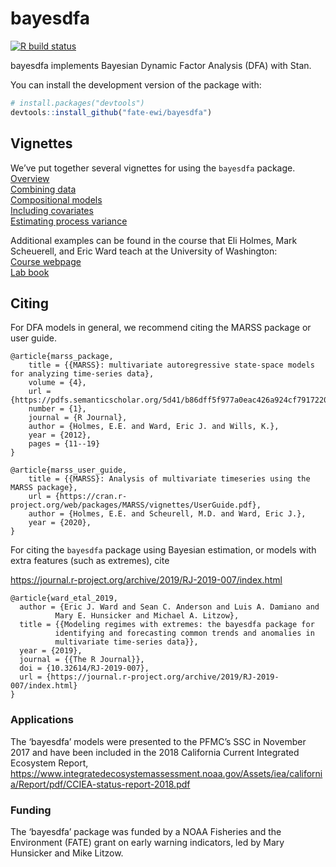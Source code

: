 <!-- README.md is generated from README.Rmd. Please edit that file -->

bayesdfa
========

[![R build
status](https://github.com/fate-ewi/bayesdfa/workflows/R-CMD-check/badge.svg)](https://github.com/fate-ewi/bayesdfa/actions)

bayesdfa implements Bayesian Dynamic Factor Analysis (DFA) with Stan.

You can install the development version of the package with:

``` r
# install.packages("devtools")
devtools::install_github("fate-ewi/bayesdfa")
```

Vignettes
---------

We’ve put together several vignettes for using the `bayesdfa` package.  
[Overview](https://fate-ewi.github.io/bayesdfa/articles/bayesdfa.html)  
[Combining
data](https://fate-ewi.github.io/bayesdfa/articles/combining_data.html)  
[Compositional
models](https://fate-ewi.github.io/bayesdfa/articles/compositional.html)  
[Including
covariates](https://fate-ewi.github.io/bayesdfa/articles/covariates.html)  
[Estimating process
variance](https://fate-ewi.github.io/bayesdfa/articles/estimate_process_sigma.html)

Additional examples can be found in the course that Eli Holmes, Mark
Scheuerell, and Eric Ward teach at the University of Washington:  
[Course webpage](https://nwfsc-timeseries.github.io/atsa/)  
[Lab book](https://nwfsc-timeseries.github.io/atsa/)

Citing
------

For DFA models in general, we recommend citing the MARSS package or user
guide.

    @article{marss_package,
        title = {{MARSS}: multivariate autoregressive state-space models for analyzing time-series data},
        volume = {4},
        url = {https://pdfs.semanticscholar.org/5d41/b86dff5f977a0eac426a924cf7917220fc9a.pdf},
        number = {1},
        journal = {R Journal},
        author = {Holmes, E.E. and Ward, Eric J. and Wills, K.},
        year = {2012},
        pages = {11--19}
    }

    @article{marss_user_guide,
        title = {{MARSS}: Analysis of multivariate timeseries using the MARSS package},
        url = {https://cran.r-project.org/web/packages/MARSS/vignettes/UserGuide.pdf},
        author = {Holmes, E.E. and Scheurell, M.D. and Ward, Eric J.},
        year = {2020},
    }

For citing the `bayesdfa` package using Bayesian estimation, or models
with extra features (such as extremes), cite

<a href="https://journal.r-project.org/archive/2019/RJ-2019-007/index.html" class="uri">https://journal.r-project.org/archive/2019/RJ-2019-007/index.html</a>

    @article{ward_etal_2019,
      author = {Eric J. Ward and Sean C. Anderson and Luis A. Damiano and
              Mary E. Hunsicker and Michael A. Litzow},
      title = {{Modeling regimes with extremes: the bayesdfa package for
              identifying and forecasting common trends and anomalies in
              multivariate time-series data}},
      year = {2019},
      journal = {{The R Journal}},
      doi = {10.32614/RJ-2019-007},
      url = {https://journal.r-project.org/archive/2019/RJ-2019-007/index.html}
    }

### Applications

The ‘bayesdfa’ models were presented to the PFMC’s SSC in November 2017
and have been included in the 2018 California Current Integrated
Ecosystem Report,
<a href="https://www.integratedecosystemassessment.noaa.gov/Assets/iea/california/Report/pdf/CCIEA-status-report-2018.pdf" class="uri">https://www.integratedecosystemassessment.noaa.gov/Assets/iea/california/Report/pdf/CCIEA-status-report-2018.pdf</a>

### Funding

The ‘bayesdfa’ package was funded by a NOAA Fisheries and the
Environment (FATE) grant on early warning indicators, led by Mary
Hunsicker and Mike Litzow.
